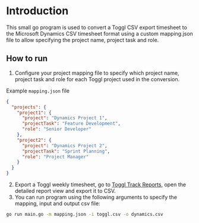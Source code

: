 # Introduction

This small go program is used to convert a Toggl CSV export timesheet to the
Microsoft Dynamics CSV timesheet format using a custom mapping.json file to
allow specifying the project name, project task and role.

## How to run

1. Configure your project mapping file to specify which project name, project
task and role for each Toggl project used in the conversion.

Example `mapping.json` file

```json
{
  "projects": {
    "project1": {
      "project": "Dynamics Project 1",
      "projectTask": "Feature Development",
      "role": "Senior Developer"
    },
    "project2": {
      "project": "Dynamics Project 2",
      "projectTask": "Sprint Planning",
      "role": "Project Manager"
    }
  }
}
```

2. Export a Toggl weekly timesheet, go to [Toggl Track Reports](https://track.toggl.com/reports), open the detailed report view and export it to CSV.
3. You can run program using the following arguments to specify the mapping, input and output csv file:

```bash
go run main.go -m mapping.json -i toggl.csv -o dynamics.csv
```
